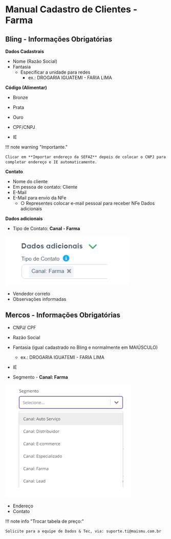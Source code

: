 # Manual Cadastro de Clientes - Farma

## Bling - Informações Obrigatórias

**Dados Cadastrais**

- Nome (Razão Social)
- Fantasia
    - Especificar a unidade para redes
        - ex.: DROGARIA IGUATEMI - FARIA LIMA

**Código (Alimentar)**

- Bronze
- Prata
- Ouro

- CPF/CNPJ
- IE

!!! note warning "Importante."

    Clicar em **Importar endereço da SEFAZ** depois de colocar o CNPJ para completar endereço e IE automaticamente.

**Contato**

- Nome do cliente
- Em pessoa de contato: Cliente
- E-Mail
- E-Mail para envio da NFe
    - ○ Representes colocar e-mail pessoal para receber NFe Dados adicionais

**Dados adicionais**

- Tipo de Contato: **Canal - Farma**

![especializado1](/assets/images/farma1.png#left)

- Vendedor correto
- Observações informadas

## Mercos - Informações Obrigatórias

- CNPJ/ CPF
- Razão Social
- Fantasia (igual cadastrado no Bling e normalmente em MAIÚSCULO)
    - ex.: DROGARIA IGUATEMI - FARIA LIMA

- IE
- Segmento - **Canal: Farma**

![especializado2](/assets/images/canalmercos.png#left)

- Endereço
- Contato

!!! note info "Trocar tabela de preço:"

    Solicite para a equipe de Dados & Tec, via: suporte.ti@maismu.com.br